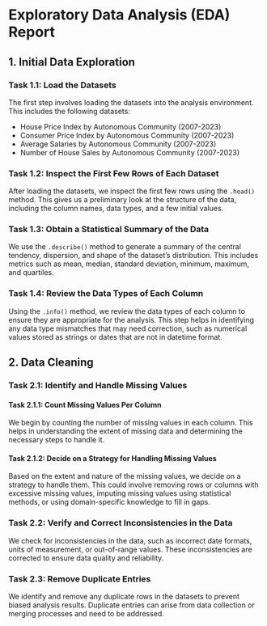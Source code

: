 # Exploratory Data Analysis (EDA) Report

## 1. Initial Data Exploration

### Task 1.1: Load the Datasets
The first step involves loading the datasets into the analysis environment. This includes the following datasets:
- House Price Index by Autonomous Community (2007-2023)
- Consumer Price Index by Autonomous Community (2007-2023)
- Average Salaries by Autonomous Community (2007-2023)
- Number of House Sales by Autonomous Community (2007-2023)

### Task 1.2: Inspect the First Few Rows of Each Dataset
After loading the datasets, we inspect the first few rows using the `.head()` method. This gives us a preliminary look at the structure of the data, including the column names, data types, and a few initial values.

### Task 1.3: Obtain a Statistical Summary of the Data
We use the `.describe()` method to generate a summary of the central tendency, dispersion, and shape of the dataset’s distribution. This includes metrics such as mean, median, standard deviation, minimum, maximum, and quartiles.

### Task 1.4: Review the Data Types of Each Column
Using the `.info()` method, we review the data types of each column to ensure they are appropriate for the analysis. This step helps in identifying any data type mismatches that may need correction, such as numerical values stored as strings or dates that are not in datetime format.

## 2. Data Cleaning

### Task 2.1: Identify and Handle Missing Values
#### Task 2.1.1: Count Missing Values Per Column
We begin by counting the number of missing values in each column. This helps in understanding the extent of missing data and determining the necessary steps to handle it.

#### Task 2.1.2: Decide on a Strategy for Handling Missing Values
Based on the extent and nature of the missing values, we decide on a strategy to handle them. This could involve removing rows or columns with excessive missing values, imputing missing values using statistical methods, or using domain-specific knowledge to fill in gaps.

### Task 2.2: Verify and Correct Inconsistencies in the Data
We check for inconsistencies in the data, such as incorrect date formats, units of measurement, or out-of-range values. These inconsistencies are corrected to ensure data quality and reliability.

### Task 2.3: Remove Duplicate Entries
We identify and remove any duplicate rows in the datasets to prevent biased analysis results. Duplicate entries can arise from data collection or merging processes and need to be addressed.


